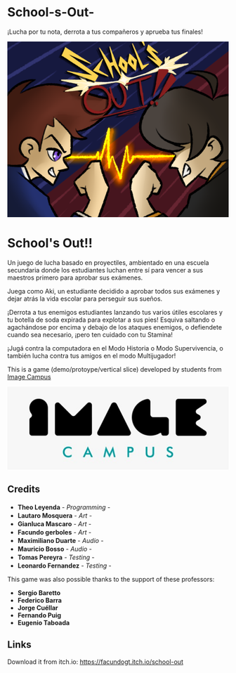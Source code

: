 # School-s-Out-
¡Lucha por tu nota, derrota a tus compañeros y aprueba tus finales!
<p align="center">
<img src="logo.png" alt="PONER NOMBRE DEL JUEGO ACA"/>
</p>

# School's Out!!

Un juego de lucha basado en proyectiles, ambientado en una escuela secundaria donde los estudiantes luchan entre sí para vencer a sus maestros primero para aprobar sus exámenes.

Juega como Aki, un estudiante decidido a aprobar todos sus exámenes y dejar atrás la vida escolar para perseguir sus sueños. 

¡Derrota a tus enemigos estudiantes lanzando tus varios útiles escolares y tu botella de soda expirada para explotar a sus pies! Esquiva saltando o agachándose por encima y debajo de los ataques enemigos, o defiendete cuando sea necesario, ¡pero ten cuidado con tu Stamina! 

¡Jugá contra la computadora en el Modo Historia o Modo Supervivencia, o también lucha contra tus amigos en el modo Multijugador!

This is a game (demo/protoype/vertical slice) developed by students from <a href="https://www.imagecampus.edu.ar/">Image Campus</a>

<p align="center">
  <a href="https://www.imagecampus.edu.ar/">
    <img src="logo-image-campus.png" alt="Image Campus"/>
  </a> 
</p>


## Credits

- **Theo Leyenda** - *Programming* - <a href="LINK A RED"><img height="16" width="16" src="https://unpkg.com/simple-icons@latest/icons/linkedin.svg" /></a> <a href="https://www.facebook.com/theoleyenda"><img height="16" width="16" src="https://unpkg.com/simple-icons@latest/icons/facebook.svg" /></a> <a href="https://github.com/TheoLeyenda"><img height="16" width="16" src="https://unpkg.com/simple-icons@latest/icons/twitter.svg" /><img height="16" width="16" src="https://unpkg.com/simple-icons@latest/icons/github.svg" /></a> <a href=""><img height="16" width="16" src="https://unpkg.com/simple-icons@latest/icons/behance.svg" /></a> <a href=""><img height="16" width="16" src="https://unpkg.com/simple-icons@latest/icons/artstation.svg" /></a>
- **Lautaro Mosquera** - *Art* - <a href="LINK A RED"><img height="16" width="16" src="https://unpkg.com/simple-icons@latest/icons/linkedin.svg" /></a> <a href="LINK A RED"><img height="16" width="16" src="https://unpkg.com/simple-icons@latest/icons/facebook.svg" /></a> <a href="LINK A RED"><img height="16" width="16" src="https://unpkg.com/simple-icons@latest/icons/twitter.svg" /><img height="16" width="16" src="https://unpkg.com/simple-icons@latest/icons/github.svg" /></a> <a href="LINK A RED"><img height="16" width="16" src="https://unpkg.com/simple-icons@latest/icons/behance.svg" /></a> <a href="LINK A RED"><img height="16" width="16" src="https://unpkg.com/simple-icons@latest/icons/artstation.svg" /></a>
- **Gianluca Mascaro** - *Art* - <a href="LINK A RED"><img height="16" width="16" src="https://unpkg.com/simple-icons@latest/icons/linkedin.svg" /></a> <a href="LINK A RED"><img height="16" width="16" src="https://unpkg.com/simple-icons@latest/icons/facebook.svg" /></a> <a href="LINK A RED"><img height="16" width="16" src="https://unpkg.com/simple-icons@latest/icons/twitter.svg" /><img height="16" width="16" src="https://unpkg.com/simple-icons@latest/icons/github.svg" /></a> <a href="LINK A RED"><img height="16" width="16" src="https://unpkg.com/simple-icons@latest/icons/behance.svg" /></a> <a href="LINK A RED"><img height="16" width="16" src="https://unpkg.com/simple-icons@latest/icons/artstation.svg" /></a>
- **Facundo gerboles** - *Art* - <a href="LINK A RED"><img height="16" width="16" src="https://unpkg.com/simple-icons@latest/icons/linkedin.svg" /></a> <a href="LINK A RED"><img height="16" width="16" src="https://unpkg.com/simple-icons@latest/icons/facebook.svg" /></a> <a href="LINK A RED"><img height="16" width="16" src="https://unpkg.com/simple-icons@latest/icons/twitter.svg" /><img height="16" width="16" src="https://unpkg.com/simple-icons@latest/icons/github.svg" /></a> <a href="LINK A RED"><img height="16" width="16" src="https://unpkg.com/simple-icons@latest/icons/behance.svg" /></a> <a href="LINK A RED"><img height="16" width="16" src="https://unpkg.com/simple-icons@latest/icons/artstation.svg" /></a>
- **Maximiliano Duarte** - *Audio* - <a href="LINK A RED"><img height="16" width="16" src="https://unpkg.com/simple-icons@latest/icons/linkedin.svg" /></a> <a href="LINK A RED"><img height="16" width="16" src="https://unpkg.com/simple-icons@latest/icons/facebook.svg" /></a> <a href="LINK A RED"><img height="16" width="16" src="https://unpkg.com/simple-icons@latest/icons/twitter.svg" /><img height="16" width="16" src="https://unpkg.com/simple-icons@latest/icons/github.svg" /></a> <a href="LINK A RED"><img height="16" width="16" src="https://unpkg.com/simple-icons@latest/icons/behance.svg" /></a> <a href="LINK A RED"><img height="16" width="16" src="https://unpkg.com/simple-icons@latest/icons/artstation.svg" /></a>
- **Mauricio Bosso** - *Audio* - <a href="LINK A RED"><img height="16" width="16" src="https://unpkg.com/simple-icons@latest/icons/linkedin.svg" /></a> <a href="LINK A RED"><img height="16" width="16" src="https://unpkg.com/simple-icons@latest/icons/facebook.svg" /></a> <a href="LINK A RED"><img height="16" width="16" src="https://unpkg.com/simple-icons@latest/icons/twitter.svg" /><img height="16" width="16" src="https://unpkg.com/simple-icons@latest/icons/github.svg" /></a> <a href="LINK A RED"><img height="16" width="16" src="https://unpkg.com/simple-icons@latest/icons/behance.svg" /></a> <a href="LINK A RED"><img height="16" width="16" src="https://unpkg.com/simple-icons@latest/icons/artstation.svg" /></a>
- **Tomas Pereyra** - *Testing* - <a href="LINK A RED"><img height="16" width="16" src="https://unpkg.com/simple-icons@latest/icons/linkedin.svg" /></a> <a href="LINK A RED"><img height="16" width="16" src="https://unpkg.com/simple-icons@latest/icons/facebook.svg" /></a> <a href="LINK A RED"><img height="16" width="16" src="https://unpkg.com/simple-icons@latest/icons/twitter.svg" /><img height="16" width="16" src="https://unpkg.com/simple-icons@latest/icons/github.svg" /></a> <a href="LINK A RED"><img height="16" width="16" src="https://unpkg.com/simple-icons@latest/icons/behance.svg" /></a> <a href="LINK A RED"><img height="16" width="16" src="https://unpkg.com/simple-icons@latest/icons/artstation.svg" /></a>
- **Leonardo Fernandez** - *Testing* - <a href="LINK A RED"><img height="16" width="16" src="https://unpkg.com/simple-icons@latest/icons/linkedin.svg" /></a> <a href="LINK A RED"><img height="16" width="16" src="https://unpkg.com/simple-icons@latest/icons/facebook.svg" /></a> <a href="LINK A RED"><img height="16" width="16" src="https://unpkg.com/simple-icons@latest/icons/twitter.svg" /><img height="16" width="16" src="https://unpkg.com/simple-icons@latest/icons/github.svg" /></a> <a href="LINK A RED"><img height="16" width="16" src="https://unpkg.com/simple-icons@latest/icons/behance.svg" /></a> <a href="LINK A RED"><img height="16" width="16" src="https://unpkg.com/simple-icons@latest/icons/artstation.svg" /></a>


This game was also possible thanks to the support of these professors:

- **Sergio Baretto**
- **Federico Barra**
- **Jorge Cuéllar**
- **Fernando Puig**
- **Eugenio Taboada**

## Links

Download it from itch.io: https://facundogt.itch.io/school-out
